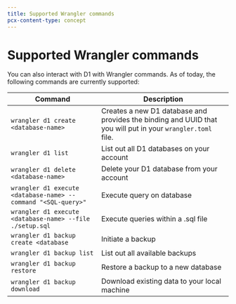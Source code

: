 ```yaml
---
title: Supported Wrangler commands
pcx-content-type: concept
---
```


# Supported Wrangler commands

You can also interact with D1 with Wrangler commands. As of today, the following commands are currently supported:

| Command | Description | 
| ----- | ----- | 
| `wrangler d1 create <database-name>` | Creates a new D1 database and provides the binding and UUID that you will put in your `wrangler.toml` file. | 
| `wrangler d1 list` | List out all D1 databases on your account |
| `wrangler d1 delete <database-name>` | Delete your D1 database from your account | 
| `wrangler d1 execute <database-name> --command "<SQL-query>"` | Execute query on database | 
| `wrangler d1 execute <database-name> --file ./setup.sql` | Execute queries within a .sql file | 
| `wrangler d1 backup create <database` | Initiate a backup | 
| `wrangler d1 backup list` | List out all available backups | 
| `wrangler d1 backup restore` | Restore a backup to a new database | 
| `wrangler d1 backup download` | Download existing data to your local machine | 
	
